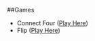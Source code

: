 ##Games

- Connect Four ([Play Here](//actinium.github.io/projects/Connect4))
- Flip ([Play Here](//actinium.github.io/projects/Flip))
